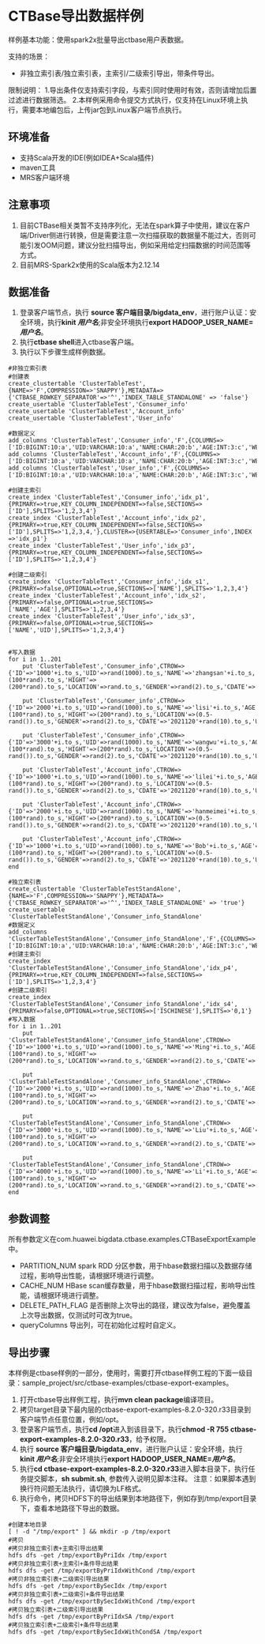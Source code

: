 # CTBase导出数据样例

样例基本功能：使用spark2x批量导出ctbase用户表数据。

支持的场景：

* 非独立索引表/独立索引表，主索引/二级索引导出，带条件导出。

限制说明：
1.导出条件仅支持索引字段，与索引同时使用时有效，否则请增加后置过滤进行数据筛选。
2.本样例采用命令提交方式执行，仅支持在Linux环境上执行，需要本地编包后，上传jar包到Linux客户端节点执行。

## 环境准备

* 支持Scala开发的IDE(例如IDEA+Scala插件)
* maven工具
* MRS客户端环境

## 注意事项

1. 目前CTBase相关类暂不支持序列化，无法在spark算子中使用，建议在客户端/Driver侧进行转换，但是需要注意一次扫描获取的数据量不能过大，否则可能引发OOM问题，建议分批扫描导出，例如采用给定扫描数据的时间范围等方式。
2. 目前MRS-Spark2x使用的Scala版本为2.12.14

## 数据准备

1. 登录客户端节点，执行 **source 客户端目录/bigdata_env**，进行账户认证：安全环境，执行**kinit *用户名***;非安全环境执行**export HADOOP_USER_NAME=*用户名***。
2. 执行**ctbase shell**进入ctbase客户端。
3. 执行以下步骤生成样例数据。

```
#非独立索引表
#创建表
create_clustertable 'ClusterTableTest',{NAME=>'F',COMPRESSION=>'SNAPPY'},METADATA=>{'CTBASE_ROWKEY_SEPARATOR'=>'^','INDEX_TABLE_STANDALONE' => 'false'}
create_usertable 'ClusterTableTest','Consumer_info'
create_usertable 'ClusterTableTest','Account_info'
create_usertable 'ClusterTableTest','User_info'

#数据定义
add_columns 'ClusterTableTest','Consumer_info','F',{COLUMNS=>['ID:BIGINT:10:a','UID:VARCHAR:10:a','NAME:CHAR:20:b','AGE:INT:3:c','WEIGHT:FLOAT:10:d','HIGHT:DOUBLE:20:d','LOCATION:DECIMAL:30:d','GENDER:BOOL:1:e','CDATE:VARCHAR:10:f','UDATE:CHAR:20:f']}
add_columns 'ClusterTableTest','Account_info','F',{COLUMNS=>['ID:BIGINT:10:a','UID:VARCHAR:10:a','NAME:CHAR:20:b','AGE:INT:3:c','WEIGHT:FLOAT:10:d','HIGHT:DOUBLE:20:d','LOCATION:DECIMAL:30:d','GENDER:BOOL:1:e','CDATE:VARCHAR:10:f','UDATE:CHAR:20:f']}
add_columns 'ClusterTableTest','User_info','F',{COLUMNS=>['ID:BIGINT:10:a','UID:VARCHAR:10:a','NAME:CHAR:20:b','AGE:INT:3:c','WEIGHT:FLOAT:10:d','HIGHT:DOUBLE:20:d','LOCATION:DECIMAL:30:d','GENDER:BOOL:1:e','CDATE:VARCHAR:10:f','UDATE:CHAR:20:f']}

#创建主索引
create_index 'ClusterTableTest','Consumer_info','idx_p1',{PRIMARY=>true,KEY_COLUMN_INDEPENDENT=>false,SECTIONS=>['ID'],SPLITS=>'1,2,3,4'}
create_index 'ClusterTableTest','Account_info','idx_p2',{PRIMARY=>true,KEY_COLUMN_INDEPENDENT=>false,SECTIONS=>['ID'],SPLITS=>'1,2,3,4,'},CLUSTER=>{USERTABLE=>'Consumer_info',INDEX =>'idx_p1'}
create_index 'ClusterTableTest','User_info','idx_p3',{PRIMARY=>true,KEY_COLUMN_INDEPENDENT=>false,SECTIONS=>['ID'],SPLITS=>'1,2,3,4'}

#创建二级索引
create_index 'ClusterTableTest','Consumer_info','idx_s1',{PRIMARY=>false,OPTIONAL=>true,SECTIONS=>['NAME'],SPLITS=>'1,2,3,4'}
create_index 'ClusterTableTest','Account_info','idx_s2',{PRIMARY=>false,OPTIONAL=>true,SECTIONS=>['NAME','AGE'],SPLITS=>'1,2,3,4'}
create_index 'ClusterTableTest','User_info','idx_s3',{PRIMARY=>false,OPTIONAL=>true,SECTIONS=>['NAME','UID'],SPLITS=>'1,2,3,4'}


#写入数据
for i in 1..201
    put 'ClusterTableTest','Consumer_info',CTROW=>{'ID'=>'1000'+i.to_s,'UID'=>rand(1000).to_s,'NAME'=>'zhangsan'+i.to_s,'AGE'=>rand(150).to_s,'WEIGHT'=>(100*rand).to_s,'HIGHT'=>(200*rand).to_s,'LOCATION'=>rand.to_s,'GENDER'=>rand(2).to_s,'CDATE'=>'2021120'+rand(10).to_s,'UDATE'=>'2021121'+rand(10).to_s}

    put 'ClusterTableTest','Consumer_info',CTROW=>{'ID'=>'2000'+i.to_s,'UID'=>rand(1000).to_s,'NAME'=>'lisi'+i.to_s,'AGE'=>rand(150).to_s,'WEIGHT'=>(100*rand).to_s,'HIGHT'=>(200*rand).to_s,'LOCATION'=>(0.5-rand()).to_s,'GENDER'=>rand(2).to_s,'CDATE'=>'2021120'+rand(10).to_s,'UDATE'=>'2021121'+rand(10).to_s}

    put 'ClusterTableTest','Consumer_info',CTROW=>{'ID'=>'3000'+i.to_s,'UID'=>rand(1000).to_s,'NAME'=>'wangwu'+i.to_s,'AGE'=>rand(150).to_s,'WEIGHT'=>(100*rand).to_s,'HIGHT'=>(200*rand).to_s,'LOCATION'=>(0.5-rand()).to_s,'GENDER'=>rand(2).to_s,'CDATE'=>'2021120'+rand(10).to_s,'UDATE'=>'2021121'+rand(10).to_s}

    put 'ClusterTableTest','Account_info',CTROW=>{'ID'=>'1000'+i.to_s,'UID'=>rand(1000).to_s,'NAME'=>'lilei'+i.to_s,'AGE'=>rand(150).to_s,'WEIGHT'=>(100*rand).to_s,'HIGHT'=>(200*rand).to_s,'LOCATION'=>(0.5-rand()).to_s,'GENDER'=>rand(2).to_s,'CDATE'=>'2021120'+rand(10).to_s,'UDATE'=>'2021121'+rand(10).to_s}

    put 'ClusterTableTest','Account_info',CTROW=>{'ID'=>'2000'+i.to_s,'UID'=>rand(1000).to_s,'NAME'=>'hanmeimei'+i.to_s,'AGE'=>rand(150).to_s,'WEIGHT'=>(100*rand).to_s,'HIGHT'=>(200*rand).to_s,'LOCATION'=>(0.5-rand()).to_s,'GENDER'=>rand(2).to_s,'CDATE'=>'2021120'+rand(10).to_s,'UDATE'=>'2021121'+rand(10).to_s}

    put 'ClusterTableTest','Account_info',CTROW=>{'ID'=>'1000'+i.to_s,'UID'=>rand(1000).to_s,'NAME'=>'Bob'+i.to_s,'AGE'=>rand(150).to_s,'WEIGHT'=>(100*rand).to_s,'HIGHT'=>(200*rand).to_s,'LOCATION'=>(0.5-rand()).to_s,'GENDER'=>rand(2).to_s,'CDATE'=>'2021120'+rand(10).to_s,'UDATE'=>'2021121'+rand(10).to_s}
end

#独立索引表
create_clustertable 'ClusterTableTestStandAlone',{NAME=>'F',COMPRESSION=>'SNAPPY'},METADATA=>{'CTBASE_ROWKEY_SEPARATOR'=>'^','INDEX_TABLE_STANDALONE' => 'true'}
create_usertable 'ClusterTableTestStandAlone','Consumer_info_StandAlone'
#数据定义
add_columns 'ClusterTableTestStandAlone','Consumer_info_StandAlone','F',{COLUMNS=>['ID:BIGINT:10:a','UID:VARCHAR:10:a','NAME:CHAR:20:b','AGE:INT:3:c','WEIGHT:FLOAT:10:d','HIGHT:DOUBLE:20:d','LOCATION:DECIMAL:30:d','GENDER:BOOL:1:e','CDATE:VARCHAR:10:f','UDATE:CHAR:20:f','ISCHINESE:BOOL:1:g']}
#创建主索引
create_index 'ClusterTableTestStandAlone','Consumer_info_StandAlone','idx_p4',{PRIMARY=>true,KEY_COLUMN_INDEPENDENT=>false,SECTIONS=>['ID'],SPLITS=>'1,2,3,4'}
#创建二级索引
create_index 'ClusterTableTestStandAlone','Consumer_info_StandAlone','idx_s4',{PRIMARY=>false,OPTIONAL=>true,SECTIONS=>['ISCHINESE'],SPLITS=>'0,1'}
#写入数据
for i in 1..201
    put 'ClusterTableTestStandAlone','Consumer_info_StandAlone',CTROW=>{'ID'=>'1000'+i.to_s,'UID'=>rand(1000).to_s,'NAME'=>'Ming'+i.to_s,'AGE'=>rand(150).to_s,'WEIGHT'=>(100*rand).to_s,'HIGHT'=>(200*rand).to_s,'LOCATION'=>rand.to_s,'GENDER'=>rand(2).to_s,'CDATE'=>'2021120'+rand(10).to_s,'UDATE'=>'2021121'+rand(10).to_s,'ISCHINESE'=>rand(2).to_s}
  
    put 'ClusterTableTestStandAlone','Consumer_info_StandAlone',CTROW=>{'ID'=>'2000'+i.to_s,'UID'=>rand(1000).to_s,'NAME'=>'Zhao'+i.to_s,'AGE'=>rand(150).to_s,'WEIGHT'=>(100*rand).to_s,'HIGHT'=>(200*rand).to_s,'LOCATION'=>rand.to_s,'GENDER'=>rand(2).to_s,'CDATE'=>'2021120'+rand(10).to_s,'UDATE'=>'2021121'+rand(10).to_s,'ISCHINESE'=>rand(2).to_s}

    put 'ClusterTableTestStandAlone','Consumer_info_StandAlone',CTROW=>{'ID'=>'3000'+i.to_s,'UID'=>rand(1000).to_s,'NAME'=>'Liu'+i.to_s,'AGE'=>rand(150).to_s,'WEIGHT'=>(100*rand).to_s,'HIGHT'=>(200*rand).to_s,'LOCATION'=>rand.to_s,'GENDER'=>rand(2).to_s,'CDATE'=>'2021120'+rand(10).to_s,'UDATE'=>'2021121'+rand(10).to_s,'ISCHINESE'=>rand(2).to_s}

    put 'ClusterTableTestStandAlone','Consumer_info_StandAlone',CTROW=>{'ID'=>'4000'+i.to_s,'UID'=>rand(1000).to_s,'NAME'=>'Li'+i.to_s,'AGE'=>rand(150).to_s,'WEIGHT'=>(100*rand).to_s,'HIGHT'=>(200*rand).to_s,'LOCATION'=>rand.to_s,'GENDER'=>rand(2).to_s,'CDATE'=>'2021120'+rand(10).to_s,'UDATE'=>'2021121'+rand(10).to_s,'ISCHINESE'=>rand(2).to_s}
end
```

## 参数调整

所有参数定义在com.huawei.bigdata.ctbase.examples.CTBaseExportExample中。

* PARTITION_NUM
  spark RDD 分区参数，用于hbase数据扫描以及数据存储过程，影响导出性能，请根据环境进行调整。
* CACHE_NUM
  HBase scan缓存数量，用于hbase数据扫描过程，影响导出性能，请根据环境进行调整。
* DELETE_PATH_FLAG
  是否删除上次导出的路径，建议改为false，避免覆盖上次导出数据，仅测试时可改为true。
* queryColumns
  导出列，可在初始化过程时自定义。

## 导出步骤

本样例是ctbase样例的一部分，使用时，需要打开ctbase样例工程的下面一级目录：sample_project/src/ctbase-examples/ctbase-export-examples。

1. 打开ctbase导出样例工程，执行**mvn clean package**编译项目。
2. 拷贝target目录下最内层的ctbase-export-examples-8.2.0-320.r33目录到客户端节点任意位置，例如/opt。
3. 登录客户端节点，执行**cd /opt**进入到该目录下，执行**chmod -R 755 ctbase-export-examples-8.2.0-320.r33**，给予权限。
4. 执行 **source 客户端目录/bigdata_env**，进行账户认证：安全环境，执行**kinit *用户名***;非安全环境执行**export HADOOP_USER_NAME=*用户名***。
5. 执行**cd ctbase-export-examples-8.2.0-320.r33**进入脚本目录下，执行任务提交脚本，**sh submit.sh**, 参数传入说明见脚本注释。
   注意：如果脚本遇到换行符问题无法执行，请切换为LF格式。
6. 执行命令，拷贝HDFS下的导出结果到本地路径下，例如存到/tmp/export目录下，查看本地路径下导出的数据。

```
#创建本地目录
[ ! -d "/tmp/export" ] && mkdir -p /tmp/export
#拷贝
#拷贝非独立索引表+主索引导出结果
hdfs dfs -get /tmp/exportByPriIdx /tmp/export
#拷贝非独立索引表+主索引+条件导出结果
hdfs dfs -get /tmp/exportByPriIdxWithCond /tmp/export
#拷贝非独立索引表+二级索引导出结果
hdfs dfs -get /tmp/exportBySecIdx /tmp/export
#拷贝非独立索引表+二级索引+条件导出结果
hdfs dfs -get /tmp/exportBySecIdxWithCond /tmp/export
#拷贝独立索引表+二级索引导出结果
hdfs dfs -get /tmp/exportByPriIdxSA /tmp/export
#拷贝独立索引表+二级索引+条件导出结果
hdfs dfs -get /tmp/exportBySecIdxWithCondSA /tmp/export
```

